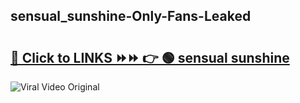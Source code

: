 
 ## sensual_sunshine-Only-Fans-Leaked

# <h2><a href="https://clipsfans.com/sensual_sunshine&ref=git">🔗 Click to LINKS ⏩⏩ 👉 🟢 sensual sunshine </a></h2>

<a href="https://clipsfans.com/sensual_sunshine&ref=git" rel="nofollow" data-target="animated-image.originalLink"><img src="https://i.ibb.co.com/xMMVF88/686577567.gif" alt="Viral Video Original" style="max-width: 100%; display: inline-block;" data-target="animated-image.originalImage"></a>
